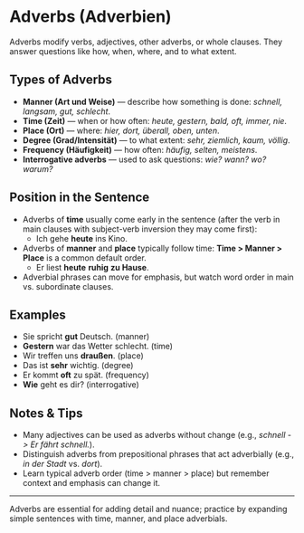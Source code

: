 # Adverbs (Adverbien)

Adverbs modify verbs, adjectives, other adverbs, or whole clauses. They answer questions like how, when, where, and to what extent.

## Types of Adverbs

- **Manner (Art und Weise)** — describe how something is done: *schnell, langsam, gut, schlecht*.
- **Time (Zeit)** — when or how often: *heute, gestern, bald, oft, immer, nie*.
- **Place (Ort)** — where: *hier, dort, überall, oben, unten*.
- **Degree (Grad/Intensität)** — to what extent: *sehr, ziemlich, kaum, völlig*.
- **Frequency (Häufigkeit)** — how often: *häufig, selten, meistens*.
- **Interrogative adverbs** — used to ask questions: *wie? wann? wo? warum?*

## Position in the Sentence

- Adverbs of **time** usually come early in the sentence (after the verb in main clauses with subject-verb inversion they may come first):
	- Ich gehe **heute** ins Kino.
- Adverbs of **manner** and **place** typically follow time: **Time > Manner > Place** is a common default order.
	- Er liest **heute** **ruhig** **zu Hause**.
- Adverbial phrases can move for emphasis, but watch word order in main vs. subordinate clauses.

## Examples

- Sie spricht **gut** Deutsch. (manner)
- **Gestern** war das Wetter schlecht. (time)
- Wir treffen uns **draußen**. (place)
- Das ist **sehr** wichtig. (degree)
- Er kommt **oft** zu spät. (frequency)
- **Wie** geht es dir? (interrogative)

## Notes & Tips

- Many adjectives can be used as adverbs without change (e.g., *schnell -> Er fährt schnell.*).
- Distinguish adverbs from prepositional phrases that act adverbially (e.g., *in der Stadt* vs. *dort*).
- Learn typical adverb order (time > manner > place) but remember context and emphasis can change it.

---

Adverbs are essential for adding detail and nuance; practice by expanding simple sentences with time, manner, and place adverbials.
